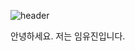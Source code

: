 ![header](https://capsule-render.vercel.app/api?type=waving&color=auto&height=150&section=header&text=Profile%20fontSize=15)

안녕하세요. 저는 임유진입니다.
